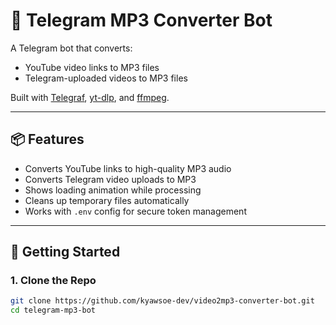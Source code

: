# 🎵 Telegram MP3 Converter Bot

A Telegram bot that converts:

- YouTube video links to MP3 files
- Telegram-uploaded videos to MP3 files

Built with [Telegraf](https://telegraf.js.org/), [yt-dlp](https://github.com/yt-dlp/yt-dlp), and [ffmpeg](https://ffmpeg.org/).

---

## 📦 Features

- Converts YouTube links to high-quality MP3 audio
- Converts Telegram video uploads to MP3
- Shows loading animation while processing
- Cleans up temporary files automatically
- Works with `.env` config for secure token management

---

## 🚀 Getting Started

### 1. Clone the Repo

```bash
git clone https://github.com/kyawsoe-dev/video2mp3-converter-bot.git
cd telegram-mp3-bot
```

